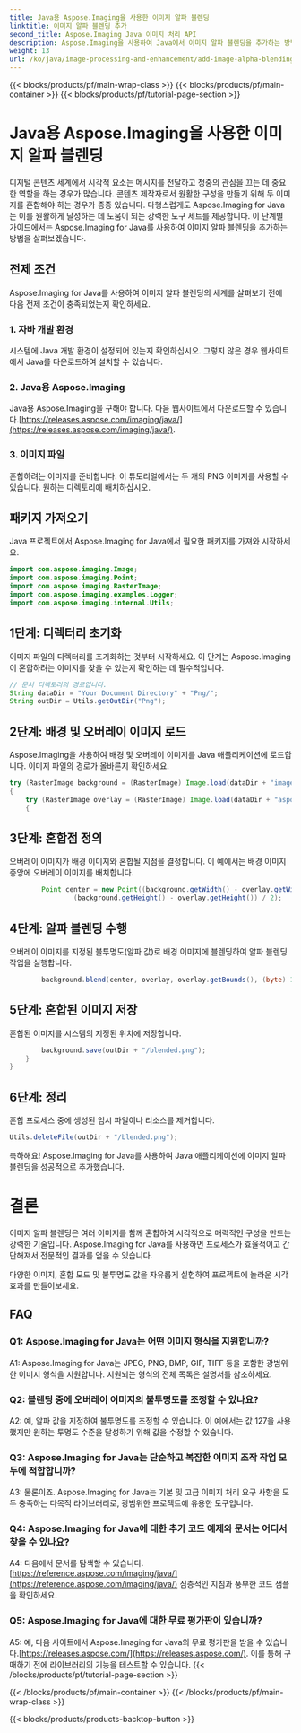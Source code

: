 ```yaml
---
title: Java용 Aspose.Imaging을 사용한 이미지 알파 블렌딩
linktitle: 이미지 알파 블렌딩 추가
second_title: Aspose.Imaging Java 이미지 처리 API
description: Aspose.Imaging을 사용하여 Java에서 이미지 알파 블렌딩을 추가하는 방법을 알아보세요. 단계별 안내를 통해 놀라운 시각 효과를 만들어보세요.
weight: 13
url: /ko/java/image-processing-and-enhancement/add-image-alpha-blending/
---
```


{{< blocks/products/pf/main-wrap-class >}}
{{< blocks/products/pf/main-container >}}
{{< blocks/products/pf/tutorial-page-section >}}

# Java용 Aspose.Imaging을 사용한 이미지 알파 블렌딩

디지털 콘텐츠 세계에서 시각적 요소는 메시지를 전달하고 청중의 관심을 끄는 데 중요한 역할을 하는 경우가 많습니다. 콘텐츠 제작자로서 원활한 구성을 만들기 위해 두 이미지를 혼합해야 하는 경우가 종종 있습니다. 다행스럽게도 Aspose.Imaging for Java는 이를 원활하게 달성하는 데 도움이 되는 강력한 도구 세트를 제공합니다. 이 단계별 가이드에서는 Aspose.Imaging for Java를 사용하여 이미지 알파 블렌딩을 추가하는 방법을 살펴보겠습니다.

## 전제 조건

Aspose.Imaging for Java를 사용하여 이미지 알파 블렌딩의 세계를 살펴보기 전에 다음 전제 조건이 충족되었는지 확인하세요.

### 1. 자바 개발 환경
시스템에 Java 개발 환경이 설정되어 있는지 확인하십시오. 그렇지 않은 경우 웹사이트에서 Java를 다운로드하여 설치할 수 있습니다.

### 2. Java용 Aspose.Imaging
Java용 Aspose.Imaging을 구해야 합니다. 다음 웹사이트에서 다운로드할 수 있습니다.[https://releases.aspose.com/imaging/java/](https://releases.aspose.com/imaging/java/).

### 3. 이미지 파일
혼합하려는 이미지를 준비합니다. 이 튜토리얼에서는 두 개의 PNG 이미지를 사용할 수 있습니다. 원하는 디렉토리에 배치하십시오.

## 패키지 가져오기

Java 프로젝트에서 Aspose.Imaging for Java에서 필요한 패키지를 가져와 시작하세요.

```java
import com.aspose.imaging.Image;
import com.aspose.imaging.Point;
import com.aspose.imaging.RasterImage;
import com.aspose.imaging.examples.Logger;
import com.aspose.imaging.internal.Utils;
```

## 1단계: 디렉터리 초기화

이미지 파일의 디렉터리를 초기화하는 것부터 시작하세요. 이 단계는 Aspose.Imaging이 혼합하려는 이미지를 찾을 수 있는지 확인하는 데 필수적입니다.

```java
// 문서 디렉토리의 경로입니다.
String dataDir = "Your Document Directory" + "Png/";
String outDir = Utils.getOutDir("Png");
```

## 2단계: 배경 및 오버레이 이미지 로드

Aspose.Imaging을 사용하여 배경 및 오버레이 이미지를 Java 애플리케이션에 로드합니다. 이미지 파일의 경로가 올바른지 확인하세요.

```java
try (RasterImage background = (RasterImage) Image.load(dataDir + "image0.png"))
{
    try (RasterImage overlay = (RasterImage) Image.load(dataDir + "aspose_logo.png"))
    {
```

## 3단계: 혼합점 정의

오버레이 이미지가 배경 이미지와 혼합될 지점을 결정합니다. 이 예에서는 배경 이미지 중앙에 오버레이 이미지를 배치합니다.

```java
        Point center = new Point((background.getWidth() - overlay.getWidth()) / 2,
                (background.getHeight() - overlay.getHeight()) / 2);
```

## 4단계: 알파 블렌딩 수행

오버레이 이미지를 지정된 불투명도(알파 값)로 배경 이미지에 블렌딩하여 알파 블렌딩 작업을 실행합니다.

```java
        background.blend(center, overlay, overlay.getBounds(), (byte) 127);
```

## 5단계: 혼합된 이미지 저장

혼합된 이미지를 시스템의 지정된 위치에 저장합니다.

```java
        background.save(outDir + "/blended.png");
    }
}
```

## 6단계: 정리

혼합 프로세스 중에 생성된 임시 파일이나 리소스를 제거합니다.

```java
Utils.deleteFile(outDir + "/blended.png");
```

축하해요! Aspose.Imaging for Java를 사용하여 Java 애플리케이션에 이미지 알파 블렌딩을 성공적으로 추가했습니다.

# 결론

이미지 알파 블렌딩은 여러 이미지를 함께 혼합하여 시각적으로 매력적인 구성을 만드는 강력한 기술입니다. Aspose.Imaging for Java를 사용하면 프로세스가 효율적이고 간단해져서 전문적인 결과를 얻을 수 있습니다.

다양한 이미지, 혼합 모드 및 불투명도 값을 자유롭게 실험하여 프로젝트에 놀라운 시각 효과를 만들어보세요.

## FAQ

### Q1: Aspose.Imaging for Java는 어떤 이미지 형식을 지원합니까?

A1: Aspose.Imaging for Java는 JPEG, PNG, BMP, GIF, TIFF 등을 포함한 광범위한 이미지 형식을 지원합니다. 지원되는 형식의 전체 목록은 설명서를 참조하세요.

### Q2: 블렌딩 중에 오버레이 이미지의 불투명도를 조정할 수 있나요?

A2: 예, 알파 값을 지정하여 불투명도를 조정할 수 있습니다. 이 예에서는 값 127을 사용했지만 원하는 투명도 수준을 달성하기 위해 값을 수정할 수 있습니다.

### Q3: Aspose.Imaging for Java는 단순하고 복잡한 이미지 조작 작업 모두에 적합합니까?

A3: 물론이죠. Aspose.Imaging for Java는 기본 및 고급 이미지 처리 요구 사항을 모두 충족하는 다목적 라이브러리로, 광범위한 프로젝트에 유용한 도구입니다.

### Q4: Aspose.Imaging for Java에 대한 추가 코드 예제와 문서는 어디서 찾을 수 있나요?

 A4: 다음에서 문서를 탐색할 수 있습니다.[https://reference.aspose.com/imaging/java/](https://reference.aspose.com/imaging/java/) 심층적인 지침과 풍부한 코드 샘플을 확인하세요.

### Q5: Aspose.Imaging for Java에 대한 무료 평가판이 있습니까?

 A5: 예, 다음 사이트에서 Aspose.Imaging for Java의 무료 평가판을 받을 수 있습니다.[https://releases.aspose.com/](https://releases.aspose.com/). 이를 통해 구매하기 전에 라이브러리의 기능을 테스트할 수 있습니다.
{{< /blocks/products/pf/tutorial-page-section >}}

{{< /blocks/products/pf/main-container >}}
{{< /blocks/products/pf/main-wrap-class >}}

{{< blocks/products/products-backtop-button >}}
